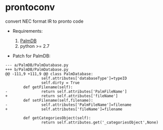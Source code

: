 prontoconv
==========

convert NEC format IR to pronto code

- Requirements:
  1. [PalmDB](http://sourceforge.net/projects/pythonpalmdb)
  2. python >= 2.7

- Patch for PalmDB:
```
--- a/PalmDB/PalmDatabase.py
+++ b/PalmDB/PalmDatabase.py
@@ -111,9 +111,9 @@ class PalmDatabase:
                self.attributes['databaseType']=typeID
                self.dirty = True
        def getFilename(self):
-               return self.attributes['PalmFileName']
+               return self.attributes['fileName']
        def setFilename(self,filename):
-               self.attributes['PalmFileName']=filename
+               self.attributes['fileName']=filename
 
        def getCategoriesObject(self):
                return self.attributes.get('_categoriesObject',None)
```
